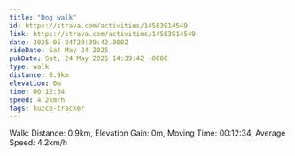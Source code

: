 ```yaml
---
title: "Dog walk"
id: https://strava.com/activities/14583914549
link: https://strava.com/activities/14583914549
date: 2025-05-24T20:39:42.000Z
rideDate: Sat May 24 2025
pubDate: Sat, 24 May 2025 14:39:42 -0600
type: walk
distance: 0.9km
elevation: 0m
time: 00:12:34
speed: 4.2km/h
tags: kuzco-tracker
---
```

Walk: Distance: 0.9km, Elevation Gain: 0m, Moving Time: 00:12:34, Average Speed: 4.2km/h